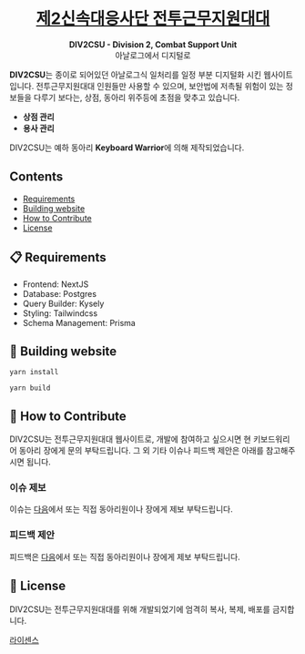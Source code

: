 <h1 align="center">
  <a href="https://div2csu.vercel.app/">
    제2신속대응사단 전투근무지원대대
  </a>
</h1>

<p align="center">
  <strong>DIV2CSU - Division 2, Combat Support Unit</strong><br>
  아날로그에서 디지털로
</p>

**DIV2CSU**는 종이로 되어있던 아날로그식 일처리를 일정 부분 디지털화 시킨 웹사이트입니다. 전투근무지원대대 인원들만 사용할 수 있으며, 보안법에 저촉될 위험이 있는 정보들을 다루기 보다는,
상점, 동아리 위주등에 초점을 맞추고 있습니다.

- **상점 관리**
- **용사 관리**

DIV2CSU는 예하 동아리 **Keyboard Warrior**에 의해 제작되었습니다.

## Contents

- [Requirements](#-requirements)
- [Building website](#-building-your-website)
- [How to Contribute](#-how-to-contribute)
- [License](#-license)

## 📋 Requirements

- Frontend: NextJS
- Database: Postgres
- Query Builder: Kysely
- Styling: Tailwindcss
- Schema Management: Prisma

## 🎉 Building website

```
yarn install
```

```
yarn build
```

## 👏 How to Contribute

DIV2CSU는 전투근무지원대대 웹사이트로, 개발에 참여하고 싶으시면 현 키보드워리어 동아리 장에게 문의 부탁드립니다. 그 외 기타 이슈나 피드백 제안은 아래를 참고해주시면 됩니다.

### 이슈 제보

이슈는 [다음](https://github.com/jaycho1214/DIV2CSU/issues)에서 또는 직접 동아리원이나 장에게 제보 부탁드립니다.

### 피드백 제안

피드백은 [다음](https://github.com/jaycho1214/DIV2CSU/issues)에서 또는 직접 동아리원이나 장에게 제보 부탁드립니다.

## 📄 License

DIV2CSU는 전투근무지원대대를 위해 개발되었기에 엄격히 복사, 복제, 배포를 금지합니다.

[라이센스][l]

[l]: https://github.com/jaycho1214/DIV2CSU/blob/main/LICENSE
